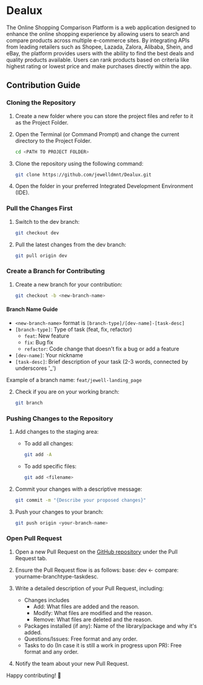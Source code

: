 # Dealux

The Online Shopping Comparison Platform is a web application designed to enhance the online shopping experience by allowing users to search and compare products across multiple e-commerce sites. By integrating APIs from leading retailers such as Shopee, Lazada, Zalora, Alibaba, Shein, and eBay, the platform provides users with the ability to find the best deals and quality products available. Users can rank products based on criteria like highest rating or lowest price and make purchases directly within the app.

## Contribution Guide

### Cloning the Repository

1. Create a new folder where you can store the project files and refer to it as the Project Folder.

2. Open the Terminal (or Command Prompt) and change the current directory to the Project Folder.

   ```bash
   cd <PATH TO PROJECT FOLDER>
   ```

3. Clone the repository using the following command:

   ```bash
   git clone https://github.com/jewelldmnt/Dealux.git
   ```

4. Open the folder in your preferred Integrated Development Environment (IDE).

### Pull the Changes First

1. Switch to the dev branch:

   ```bash
   git checkout dev
   ```

2. Pull the latest changes from the dev branch:
   ```bash
   git pull origin dev
   ```

### Create a Branch for Contributing

1. Create a new branch for your contribution:
   ```bash
   git checkout -b <new-branch-name>
   ```

#### Branch Name Guide

- `<new-branch-name>` format is `[branch-type]/[dev-name]-[task-desc]`
- `[branch-type]`: Type of task (feat, fix, refactor)
  - `feat`: New feature
  - `fix`: Bug fix
  - `refactor`: Code change that doesn't fix a bug or add a feature
- `[dev-name]`: Your nickname
- `[task-desc]`: Brief description of your task (2-3 words, connected by underscores '\_')

Example of a branch name: `feat/jewell-landing_page`

2. Check if you are on your working branch:
   ```bash
   git branch
   ```

### Pushing Changes to the Repository

1. Add changes to the staging area:

   - To add all changes:
     ```bash
     git add -A
     ```
   - To add specific files:
     ```bash
     git add <filename>
     ```

2. Commit your changes with a descriptive message:

   ```bash
   git commit -m "{Describe your proposed changes}"
   ```

3. Push your changes to your branch:
   ```bash
   git push origin <your-branch-name>
   ```

### Open Pull Request

1. Open a new Pull Request on the [GitHub repository](https://github.com/jewelldmnt/Gensai-Lexical-Analyzer) under the Pull Request tab.

2. Ensure the Pull Request flow is as follows: base: dev <- compare: yourname-branchtype-taskdesc.

3. Write a detailed description of your Pull Request, including:

   - Changes includes
     - Add: What files are added and the reason.
     - Modify: What files are modified and the reason.
     - Remove: What files are deleted and the reason.
   - Packages installed (if any): Name of the library/package and why it's added.
   - Questions/Issues: Free format and any order.
   - Tasks to do (In case it is still a work in progress upon PR): Free format and any order.

4. Notify the team about your new Pull Request.

Happy contributing! 🚀
